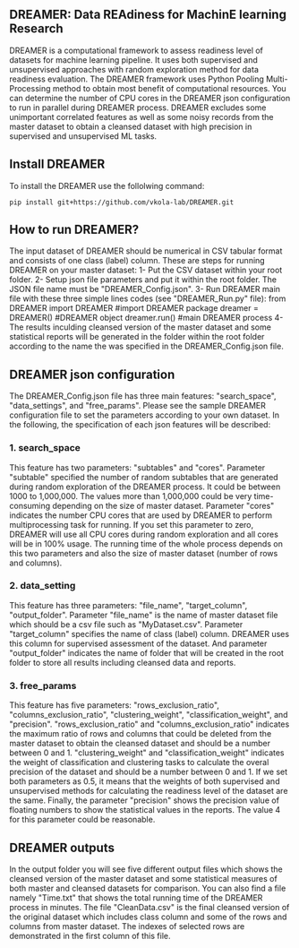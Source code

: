 ## DREAMER: Data REAdiness for MachinE learning Research
DREAMER is a computational framework to assess readiness level of datasets for machine learning pipeline.
It uses both supervised and unsupervised approaches with random exploration method for data readiness evaluation.
The DREAMER framework uses Python Pooling Multi-Processing method to obtain most benefit of computational resources.
You can determine the number of CPU cores in the DREAMER json configuration to run in parallel during DREAMER process.
DREAMER excludes some unimportant correlated features as well as some noisy records from the master dataset to obtain
a cleansed dataset with high precision in supervised and unsupervised ML tasks.

## Install DREAMER
To install the DREAMER use the follolwing command: 

`pip install git+https://github.com/vkola-lab/DREAMER.git`

## How to run DREAMER?
The input dataset of DREAMER should be numerical in CSV tabular format and consists of one class (label) column.
These are steps for running DREAMER on your master dataset:
1- Put the CSV dataset within your root folder.
2- Setup json file parameters and put it within the root folder. The JSON file name must be "DREAMER_Config.json".
3- Run DREAMER main file with these three simple lines codes (see "DREAMER_Run.py" file):
   from DREAMER import DREAMER   #import DREAMER package
   dreamer = DREAMER()   #DREAMER object
   dreamer.run()  #main DREAMER process
4- The results inculding cleansed version of the master dataset and some statistical reports will be generated in the
folder within the root folder according to the name the was specified in the DREAMER_Config.json file.

## DREAMER json configuration
The DREAMER_Config.json file has three main features: "search_space", "data_settings", and "free_params". Please see the
sample DREAMER configuration file to set the parameters according to your own dataset. In the following, the specification
of each json features will be described:

### 1. search_space
This feature has two parameters: "subtables" and "cores". Parameter "subtable" specified the number of
random subtables that are generated during random exploration of the DREAMER process. It could be between 1000 to 1,000,000.
The values more than 1,000,000 could be very time-consuming depending on the size of master dataset. Parameter "cores" indicates
the number CPU cores that are used by DREAMER to perform multiprocessing task for running. If you set this parameter to zero, 
DREAMER will use all CPU cores during random exploration and all cores will be in 100% usage. The running time of the whole process
depends on this two parameters and also the size of master dataset (number of rows and columns).

### 2. data_setting
This feature has three parameters: "file_name", "target_column", "output_folder". Parameter "file_name" is 
the name of master dataset file which should be a csv file such as "MyDataset.csv". Parameter "target_column" specifies the name 
of class (label) column. DREAMER uses this column for supervised assessment of the dataset. And parameter "output_folder" indicates 
the name of folder that will be created in the root folder to store all results including cleansed data and reports.

### 3. free_params 
This feature has five parameters: "rows_exclusion_ratio", "columns_exclusion_ratio", "clustering_weight",
"classification_weight", and "precision". "rows_exclusion_ratio" and "columns_exclusion_ratio" indicates the maximum ratio 
of rows and columns that could be deleted from the master dataset to obtain the cleansed dataset and should be a number between 0 and 1.
"clustering_weight" and "classification_weight" indicates the weight of classification and clustering tasks to calculate the overal precision
of the dataset and should be a number between 0 and 1. If we set both parameters as 0.5, it means that the weights of both supervised and
unsupervised methods for calculating the readiness level of the dataset are the same. Finally, the parameter "precision" shows the precision
value of floating numbers to show the statistical values in the reports. The value 4 for this parameter could be reasonable.

## DREAMER outputs
In the output folder you will see five different output files which shows the cleansed version of the master dataset and some statistical
measures of both master and cleansed datasets for comparison. You can also find a file namely "Time.txt" that shows the total running time
of the DREAMER process in minutes. The file "CleanData.csv" is the final cleansed version of the original dataset which includes class column
and some of the rows and columns from master dataset. The indexes of selected rows are demonstrated in the first column of this file.
